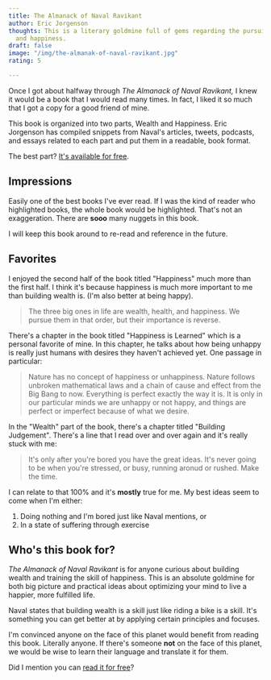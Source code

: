 ```yaml
---
title: The Almanack of Naval Ravikant
author: Eric Jorgenson
thoughts: This is a literary goldmine full of gems regarding the pursuit of wealth
  and happiness.
draft: false
image: "/img/the-almanak-of-naval-ravikant.jpg"
rating: 5

---
```

Once I got about halfway through _The Almanack of Naval Ravikant,_ I knew it would be a book that I would read many times. In fact, I liked it so much that I got a copy for a good friend of mine.

This book is organized into two parts, Wealth and Happiness. Eric Jorgenson has compiled snippets from Naval's articles, tweets, podcasts, and essays related to each part and put them in a readable, book format.

The best part? [It's available for free](https://www.navalmanack.com/).

## Impressions

Easily one of the best books I've ever read. If I was the kind of reader who highlighted books, the whole book would be highlighted. That's not an exaggeration. There are **sooo** many nuggets in this book.

I will keep this book around to re-read and reference in the future.

## Favorites

I enjoyed the second half of the book titled "Happiness" much more than the first half. I think it's because happiness is much more important to me than building wealth is. (I'm also better at being happy).

> The three big ones in life are wealth, health, and happiness. We pursue them in that order, but their importance is reverse.

There's a chapter in the book titled "Happiness is Learned" which is a personal favorite of mine. In this chapter, he talks about how being unhappy is really just humans with desires they haven't achieved yet. One passage in particular:

> Nature has no concept of happiness or unhappiness. Nature follows unbroken mathematical laws and a chain of cause and effect from the Big Bang to now. Everything is perfect exactly the way it is. It is only in our particular minds we are unhappy or not happy, and things are perfect or imperfect because of what we desire.

In the "Wealth" part of the book, there's a chapter titled "Building Judgement". There's a line that I read over and over again and it's really stuck with me:

> It's only after you're bored you have the great ideas. It's never going to be when you're stressed, or busy, running aronud or rushed. Make the time.

I can relate to that 100% and it's **mostly** true for me. My best ideas seem to come when I'm either:

1. Doing nothing and I'm bored just like Naval mentions, or
2. In a state of suffering through exercise

## Who's this book for?

_The Almanack of Naval Ravikant_ is for anyone curious about building wealth and training the skill of happiness. This is an absolute goldmine for both big picture and practical ideas about optimizing your mind to live a happier, more fulfilled life.

Naval states that building wealth is a skill just like riding a bike is a skill. It's something you can get better at by applying certain principles and focuses.

I'm convinced anyone on the face of this planet would benefit from reading this book. Literally anyone. If there's someone **not** on the face of this planet, we would be wise to learn their language and translate it for them.

Did I mention you can [read it for free](https://www.navalmanack.com/)?